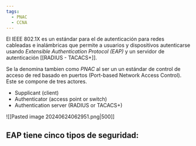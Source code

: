 ```yaml
---
tags:
  - PNAC
  - CCNA
---
```

El IEEE 802.1X es un estándar para el de autenticación para redes cableadas e inalámbricas que permite a usuarios y dispositivos autenticarse usando _Extensible Authentication Protocol (EAP)_ y un servidor de autenticación [[RADIUS - TACACS+]]. 

Se la denomina tambien como _PNAC_ al ser un un estándar de control de acceso de red basado en puertos (Port-based Network Access Control).  Este se compone de tres actores.
- Supplicant (client)
- Authenticator (access point or switch)
- Authentication server (RADIUS or TACACS+)

![[Pasted image 20240624062951.png|500]]



EAP tiene cinco tipos de seguridad: 
- 

